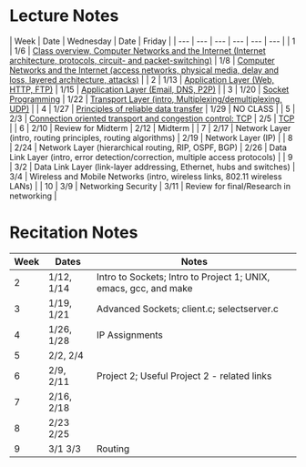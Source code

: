 # Lecture Notes
| Week | Date | Wednesday | Date | Friday |
| --- | --- | --- | --- | --- | --- |
| 1 | 1/6 | [Class overview, Computer Networks and the Internet (Internet architecture, protocols, circuit- and packet-switching)](https://github.com/yuanhui-yang/EECS340/blob/master/Notes/class1.ppt?raw=true) | 1/8 | [Computer Networks and the Internet (access networks, physical media, delay and loss, layered architecture, attacks)](https://github.com/yuanhui-yang/EECS340/blob/master/Notes/class2.ppt?raw=true) |
| 2 | 1/13 | [Application Layer (Web, HTTP, FTP)](https://github.com/yuanhui-yang/EECS340/blob/master/Notes/class3.ppt?raw=true) | 1/15 | [Application Layer (Email, DNS, P2P)](https://github.com/yuanhui-yang/EECS340/blob/master/Notes/class4.ppt?raw=true) |
| 3 | 1/20 | [Socket Programming](https://github.com/yuanhui-yang/EECS340/blob/master/Notes/class5.ppt?raw=true) | 1/22 | [Transport Layer (intro, Multiplexing/demultiplexing, UDP)](https://github.com/yuanhui-yang/EECS340/blob/master/Notes/class6.ppt?raw=true) |
| 4 | 1/27 | [Principles of reliable data transfer](https://github.com/yuanhui-yang/EECS340/blob/master/Notes/class7.ppt?raw=true) | 1/29 | NO CLASS |
| 5 | 2/3 | [Connection oriented transport and congestion control: TCP](https://github.com/yuanhui-yang/EECS340/blob/master/Notes/class8.ppt?raw=true) | 2/5 | [TCP](https://github.com/yuanhui-yang/EECS340/blob/master/Notes/class9.ppt?raw=true) |
| 6 | 2/10 | Review for Midterm | 2/12 | Midterm |
| 7 | 2/17 | Network Layer (intro, routing principles, routing algorithms) | 2/19 | Network Layer (IP) |
| 8 | 2/24 | Network Layer (hierarchical routing, RIP, OSPF, BGP) | 2/26 | Data Link Layer (intro, error detection/correction, multiple access protocols) |
| 9 | 3/2 | Data Link Layer (link-layer addressing, Ethernet, hubs and switches) | 3/4 | Wireless and Mobile Networks (intro, wireless links, 802.11 wireless LANs) |
| 10 | 3/9 | Networking Security | 3/11 | Review for final/Research in networking |

# Recitation Notes
| Week | Dates | Notes |
| --- | --- | --- |
| 2 | 1/12, 1/14 | Intro to Sockets; Intro to Project 1; UNIX, emacs, gcc, and make |
| 3	| 1/19, 1/21 | Advanced Sockets; client.c; selectserver.c |
| 4	| 1/26, 1/28 | IP Assignments |
| 5	| 2/2, 2/4 | |
| 6	| 2/9, 2/11	| Project 2; Useful Project 2 - related links
| 7	| 2/16, 2/18 | |
| 8	| 2/23 2/25 | |	
| 9	| 3/1 3/3	| Routing |
